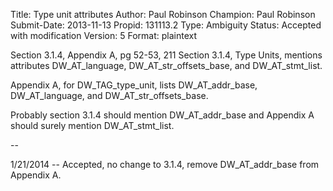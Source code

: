 Title:       Type unit attributes
Author:      Paul Robinson
Champion:    Paul Robinson
Submit-Date: 2013-11-13
Propid:      131113.2
Type:        Ambiguity
Status:      Accepted with modification
Version:     5
Format:      plaintext

Section 3.1.4, Appendix A, pg 52-53, 211
Section 3.1.4, Type Units, mentions attributes DW_AT_language, DW_AT_str_offsets_base,
and DW_AT_stmt_list.

Appendix A, for DW_TAG_type_unit, lists DW_AT_addr_base, DW_AT_language, and
DW_AT_str_offsets_base.

Probably section 3.1.4 should mention DW_AT_addr_base and Appendix A should
surely mention DW_AT_stmt_list.

--

1/21/2014 -- Accepted, no change to 3.1.4, remove DW_AT_addr_base from Appendix A.
